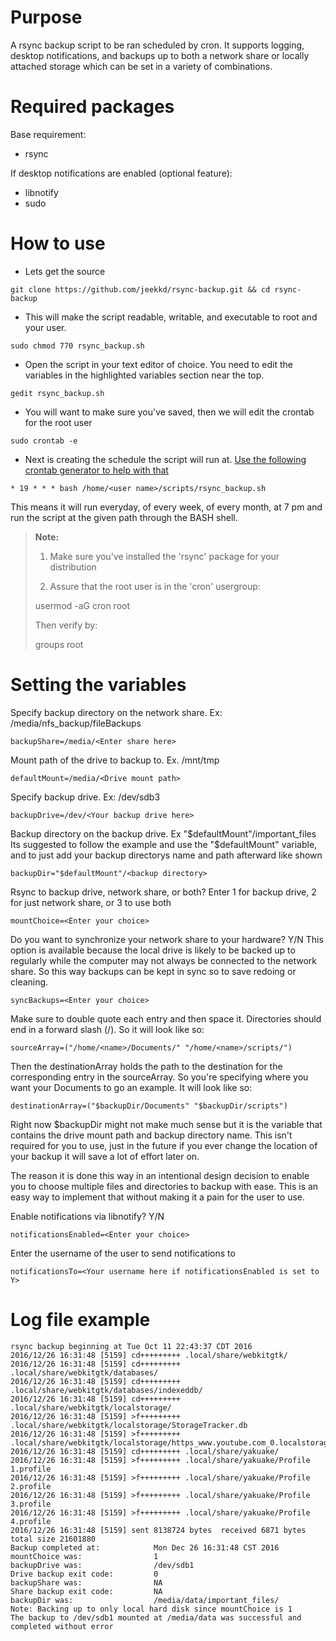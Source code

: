 Purpose
===

A rsync backup script to be ran scheduled by cron. It supports logging, desktop notifications, and
backups up to both a network share or locally attached storage which can be set in a variety of combinations.

Required packages
===

Base requirement:
- rsync

If desktop notifications are enabled (optional feature):
- libnotify
- sudo

How to use
===

- Lets get the source

```
git clone https://github.com/jeekkd/rsync-backup.git && cd rsync-backup
```

- This will make the script readable, writable, and executable to root and your user. 

```
sudo chmod 770 rsync_backup.sh
```

- Open the script in your text editor of choice. You need to edit the variables in the highlighted variables section near the top.

```
gedit rsync_backup.sh
```

- You will want to make sure you've saved, then we will edit the crontab for the root user

```
sudo crontab -e
```

- Next is creating the schedule the script will run at. [Use the following crontab generator to help with that](http://crontab-generator.org/)

```
* 19 * * * bash /home/<user name>/scripts/rsync_backup.sh
```

This means it will run everyday, of every week, of every month, at 7 pm and run the script at the given
path through the BASH shell.

> **Note:** 
> 
> 1. Make sure you've installed the 'rsync' package for your distribution
>
> 2. Assure that the root user is in the 'cron' usergroup:
>
> usermod -aG cron root
>
> Then verify by:
>
> groups root

Setting the variables
===

Specify backup directory on the network share. Ex: /media/nfs_backup/fileBackups

```
backupShare=/media/<Enter share here>
```

Mount path of the drive to backup to. Ex. /mnt/tmp

```
defaultMount=/media/<Drive mount path>
```

Specify backup drive. Ex: /dev/sdb3

```
backupDrive=/dev/<Your backup drive here>
```

Backup directory on the backup drive. Ex "$defaultMount"/important_files
Its suggested to follow the example and use the "$defaultMount" variable, and to just add your backup
directorys name and path afterward like shown

```
backupDir="$defaultMount"/<backup directory>
```

Rsync to backup drive, network share, or both?
Enter 1 for backup drive, 2 for just network share, or 3 to use both

```
mountChoice=<Enter your choice>
```

Do you want to synchronize your network share to your hardware? Y/N
This option is available because the local drive is likely to be backed up to regularly while
the computer may not always be connected to the network share. So this way backups can be kept in
sync so to save redoing or cleaning.

```
syncBackups=<Enter your choice>
```

Make sure to double quote each entry and then space it. Directories should end in a forward slash (/). So it will look like so:

    sourceArray=("/home/<name>/Documents/" "/home/<name>/scripts/")

Then the destinationArray holds the path to the destination for the corresponding entry in the sourceArray. So you're specifying where you want your Documents to go an example. It will look like so:

    destinationArray=("$backupDir/Documents" "$backupDir/scripts")

Right now $backupDir might not make much sense but it is the variable that contains the drive mount path and
backup directory name. This isn't required for you to use, just in the future if you ever change the location
of your backup it will save a lot of effort later on.

The reason it is done this way in an intentional design decision to enable you to choose multiple files and
directories to backup with ease. This is an easy way to implement that without making it a pain for the user
to use.

Enable notifications via libnotify? Y/N
```
notificationsEnabled=<Enter your choice>
```

Enter the username of the user to send notifications to
```
notificationsTo=<Your username here if notificationsEnabled is set to Y>
```

Log file example
===

```
rsync backup beginning at Tue Oct 11 22:43:37 CDT 2016
2016/12/26 16:31:48 [5159] cd+++++++++ .local/share/webkitgtk/
2016/12/26 16:31:48 [5159] cd+++++++++ .local/share/webkitgtk/databases/
2016/12/26 16:31:48 [5159] cd+++++++++ .local/share/webkitgtk/databases/indexeddb/
2016/12/26 16:31:48 [5159] cd+++++++++ .local/share/webkitgtk/localstorage/
2016/12/26 16:31:48 [5159] >f+++++++++ .local/share/webkitgtk/localstorage/StorageTracker.db
2016/12/26 16:31:48 [5159] >f+++++++++ .local/share/webkitgtk/localstorage/https_www.youtube.com_0.localstorage
2016/12/26 16:31:48 [5159] cd+++++++++ .local/share/yakuake/
2016/12/26 16:31:48 [5159] >f+++++++++ .local/share/yakuake/Profile 1.profile
2016/12/26 16:31:48 [5159] >f+++++++++ .local/share/yakuake/Profile 2.profile
2016/12/26 16:31:48 [5159] >f+++++++++ .local/share/yakuake/Profile 3.profile
2016/12/26 16:31:48 [5159] >f+++++++++ .local/share/yakuake/Profile 4.profile
2016/12/26 16:31:48 [5159] sent 8138724 bytes  received 6871 bytes  total size 21601880
Backup completed at:            Mon Dec 26 16:31:48 CST 2016
mountChoice was:                1
backupDrive was:                /dev/sdb1
Drive backup exit code:         0
backupShare was:                NA
Share backup exit code:         NA
backupDir was:                  /media/data/important_files/
Note: Backing up to only local hard disk since mountChoice is 1
The backup to /dev/sdb1 mounted at /media/data was successful and completed without error

```
